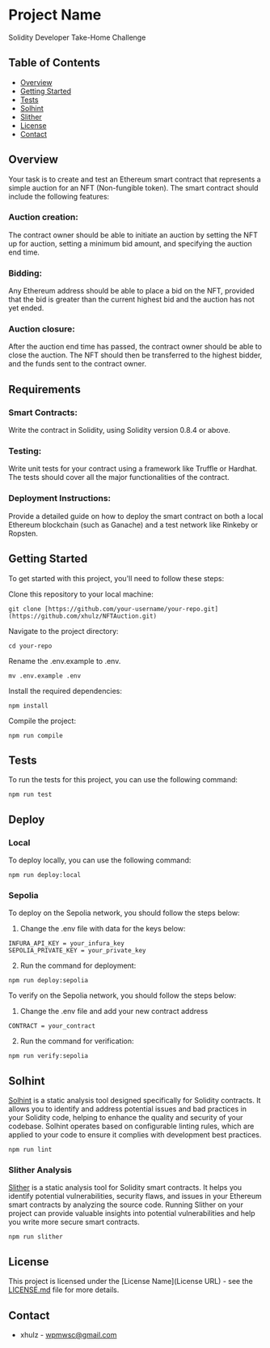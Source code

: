 # Project Name

Solidity Developer Take-Home Challenge

## Table of Contents

- [Overview](#overview)
- [Getting Started](#getting-started)
- [Tests](#tests)
- [Solhint](#solhint)
- [Slither](#slither)
- [License](#license)
- [Contact](#contact)

## Overview

Your task is to create and test an Ethereum smart contract that represents a simple auction for an NFT (Non-fungible token). The smart contract should include the following features:

### Auction creation:
The contract owner should be able to initiate an auction by setting the NFT up for auction, setting a minimum bid amount, and specifying the auction end time.

### Bidding:
Any Ethereum address should be able to place a bid on the NFT, provided that the bid is greater than the current highest bid and the auction has not yet ended.

### Auction closure:
After the auction end time has passed, the contract owner should be able to close the auction. The NFT should then be transferred to the highest bidder, and the funds sent to the contract owner.

## Requirements

### Smart Contracts:
Write the contract in Solidity, using Solidity version 0.8.4 or above.

### Testing:
Write unit tests for your contract using a framework like Truffle or Hardhat. The tests should cover all the major functionalities of the contract.

### Deployment Instructions:
Provide a detailed guide on how to deploy the smart contract on both a local Ethereum blockchain (such as Ganache) and a test network like Rinkeby or Ropsten.

## Getting Started

To get started with this project, you'll need to follow these steps:

Clone this repository to your local machine:
```shell
git clone [https://github.com/your-username/your-repo.git](https://github.com/xhulz/NFTAuction.git)
```

Navigate to the project directory:
```shell
cd your-repo
```

Rename the .env.example to .env.
```shell
mv .env.example .env
```

Install the required dependencies:
```shell
npm install
```

Compile the project:
```shell
npm run compile
```

## Tests
To run the tests for this project, you can use the following command:

```shell
npm run test
```

## Deploy

### Local
To deploy locally, you can use the following command:

```shell
npm run deploy:local
```

### Sepolia
To deploy on the Sepolia network, you should follow the steps below:

1. Change the .env file with data for the keys below:
```shell
INFURA_API_KEY = your_infura_key
SEPOLIA_PRIVATE_KEY = your_private_key
```

2. Run the command for deployment:
```shell
npm run deploy:sepolia
```

To verify on the Sepolia network, you should follow the steps below:

1. Change the .env file and add your new contract address
```shell
CONTRACT = your_contract
```

2. Run the command for verification:
```shell
npm run verify:sepolia
```

## Solhint

[Solhint](https://github.com/protofire/solhint) is a static analysis tool designed specifically for Solidity contracts. It allows you to identify and address potential issues and bad practices in your Solidity code, helping to enhance the quality and security of your codebase. Solhint operates based on configurable linting rules, which are applied to your code to ensure it complies with development best practices.

```shell
npm run lint
```

### Slither Analysis

[Slither](https://github.com/crytic/slither) is a static analysis tool for Solidity smart contracts. It helps you identify potential vulnerabilities, security flaws, and issues in your Ethereum smart contracts by analyzing the source code. Running Slither on your project can provide valuable insights into potential vulnerabilities and help you write more secure smart contracts.

```shell
npm run slither
```

## License

This project is licensed under the [License Name](License URL) - see the [LICENSE.md](LICENSE.md) file for more details.

## Contact

- xhulz - [wpmwsc@gmail.com](wpmwsc@gmail.com)
